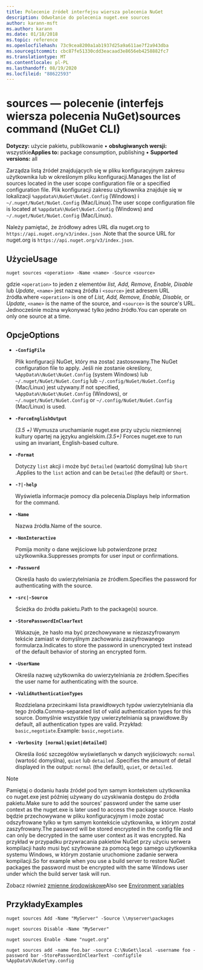 ```yaml
---
title: Polecenie źródeł interfejsu wiersza polecenia NuGet
description: Odwołanie do polecenia nuget.exe sources
author: karann-msft
ms.author: karann
ms.date: 01/18/2018
ms.topic: reference
ms.openlocfilehash: 73c9cea8200a1ab1937d25a9a611ae7f2a943dba
ms.sourcegitcommit: cbc87fe51330cdd3eacaad3e8656eb4258882fc7
ms.translationtype: MT
ms.contentlocale: pl-PL
ms.lasthandoff: 08/19/2020
ms.locfileid: "88622593"
---
```

# <a name="sources-command-nuget-cli"></a><span data-ttu-id="08209-103">sources — polecenie (interfejs wiersza polecenia NuGet)</span><span class="sxs-lookup"><span data-stu-id="08209-103">sources command (NuGet CLI)</span></span>

<span data-ttu-id="08209-104">**Dotyczy:** użycie pakietu, publikowanie &bullet; **obsługiwanych wersji:** wszystkie</span><span class="sxs-lookup"><span data-stu-id="08209-104">**Applies to:** package consumption, publishing &bullet; **Supported versions:** all</span></span>

<span data-ttu-id="08209-105">Zarządza listą źródeł znajdujących się w pliku konfiguracyjnym zakresu użytkownika lub w określonym pliku konfiguracji.</span><span class="sxs-lookup"><span data-stu-id="08209-105">Manages the list of sources located in the user scope configuration file or a specified configuration file.</span></span> <span data-ttu-id="08209-106">Plik konfiguracji zakresu użytkownika znajduje się w lokalizacji `%appdata%\NuGet\NuGet.Config` (Windows) i `~/.nuget/NuGet/NuGet.Config` (Mac/Linux).</span><span class="sxs-lookup"><span data-stu-id="08209-106">The user scope configuration file is located at `%appdata%\NuGet\NuGet.Config` (Windows) and `~/.nuget/NuGet/NuGet.Config` (Mac/Linux).</span></span>

<span data-ttu-id="08209-107">Należy pamiętać, że źródłowy adres URL dla nuget.org to `https://api.nuget.org/v3/index.json` .</span><span class="sxs-lookup"><span data-stu-id="08209-107">Note that the source URL for nuget.org is `https://api.nuget.org/v3/index.json`.</span></span>

## <a name="usage"></a><span data-ttu-id="08209-108">Użycie</span><span class="sxs-lookup"><span data-stu-id="08209-108">Usage</span></span>

```cli
nuget sources <operation> -Name <name> -Source <source>
```

<span data-ttu-id="08209-109">gdzie `<operation>` to jeden z elementów *list, Add, Remove, Enable, Disable* lub *Update*, `<name>` jest nazwą źródła i `<source>` jest adresem URL źródła.</span><span class="sxs-lookup"><span data-stu-id="08209-109">where `<operation>` is one of *List, Add, Remove, Enable, Disable,* or *Update*, `<name>` is the name of the source, and `<source>` is the source's URL.</span></span> <span data-ttu-id="08209-110">Jednocześnie można wykonywać tylko jedno źródło.</span><span class="sxs-lookup"><span data-stu-id="08209-110">You can operate on only one source at a time.</span></span>

## <a name="options"></a><span data-ttu-id="08209-111">Opcje</span><span class="sxs-lookup"><span data-stu-id="08209-111">Options</span></span>

- **`-ConfigFile`**

  <span data-ttu-id="08209-112">Plik konfiguracji NuGet, który ma zostać zastosowany.</span><span class="sxs-lookup"><span data-stu-id="08209-112">The NuGet configuration file to apply.</span></span> <span data-ttu-id="08209-113">Jeśli nie zostanie określony, `%AppData%\NuGet\NuGet.Config` (system Windows) lub `~/.nuget/NuGet/NuGet.Config` lub `~/.config/NuGet/NuGet.Config` (Mac/Linux) jest używany.</span><span class="sxs-lookup"><span data-stu-id="08209-113">If not specified, `%AppData%\NuGet\NuGet.Config` (Windows), or `~/.nuget/NuGet/NuGet.Config` or `~/.config/NuGet/NuGet.Config` (Mac/Linux) is used.</span></span>

- **`-ForceEnglishOutput`**

  <span data-ttu-id="08209-114">*(3.5 +)* Wymusza uruchamianie nuget.exe przy użyciu niezmiennej kultury opartej na języku angielskim.</span><span class="sxs-lookup"><span data-stu-id="08209-114">*(3.5+)* Forces nuget.exe to run using an invariant, English-based culture.</span></span>

- **`-Format`**

  <span data-ttu-id="08209-115">Dotyczy `list` akcji i może być `Detailed` (wartość domyślna) lub `Short` .</span><span class="sxs-lookup"><span data-stu-id="08209-115">Applies to the `list` action and can be `Detailed` (the default) or `Short`.</span></span>

- **`-?|-help`**

  <span data-ttu-id="08209-116">Wyświetla informacje pomocy dla polecenia.</span><span class="sxs-lookup"><span data-stu-id="08209-116">Displays help information for the command.</span></span>

- **`-Name`**

  <span data-ttu-id="08209-117">Nazwa źródła.</span><span class="sxs-lookup"><span data-stu-id="08209-117">Name of the source.</span></span>

- **`-NonInteractive`**

  <span data-ttu-id="08209-118">Pomija monity o dane wejściowe lub potwierdzone przez użytkownika.</span><span class="sxs-lookup"><span data-stu-id="08209-118">Suppresses prompts for user input or confirmations.</span></span>

- **`-Password`**

  <span data-ttu-id="08209-119">Określa hasło do uwierzytelniania ze źródłem.</span><span class="sxs-lookup"><span data-stu-id="08209-119">Specifies the password for authenticating with the source.</span></span>

- **`-src|-Source`**

  <span data-ttu-id="08209-120">Ścieżka do źródła pakietu.</span><span class="sxs-lookup"><span data-stu-id="08209-120">Path to the package(s) source.</span></span>

- **`-StorePasswordInClearText`**

  <span data-ttu-id="08209-121">Wskazuje, że hasło ma być przechowywane w niezaszyfrowanym tekście zamiast w domyślnym zachowaniu zaszyfrowanego formularza.</span><span class="sxs-lookup"><span data-stu-id="08209-121">Indicates to store the password in unencrypted text instead of the default behavior of storing an encrypted form.</span></span>

- **`-UserName`**

  <span data-ttu-id="08209-122">Określa nazwę użytkownika do uwierzytelniania ze źródłem.</span><span class="sxs-lookup"><span data-stu-id="08209-122">Specifies the user name for authenticating with the source.</span></span>

- **`-ValidAuthenticationTypes`**

  <span data-ttu-id="08209-123">Rozdzielana przecinkami lista prawidłowych typów uwierzytelniania dla tego źródła.</span><span class="sxs-lookup"><span data-stu-id="08209-123">Comma-separated list of valid authentication types for this source.</span></span> <span data-ttu-id="08209-124">Domyślnie wszystkie typy uwierzytelniania są prawidłowe.</span><span class="sxs-lookup"><span data-stu-id="08209-124">By default, all authentication types are valid.</span></span> <span data-ttu-id="08209-125">Przykład: `basic,negotiate`.</span><span class="sxs-lookup"><span data-stu-id="08209-125">Example: `basic,negotiate`.</span></span>

- **`-Verbosity [normal|quiet|detailed]`**

  <span data-ttu-id="08209-126">Określa ilość szczegółów wyświetlanych w danych wyjściowych: `normal` (wartość domyślna), `quiet` lub `detailed` .</span><span class="sxs-lookup"><span data-stu-id="08209-126">Specifies the amount of detail displayed in the output: `normal` (the default), `quiet`, or `detailed`.</span></span>

> [!Note]
> <span data-ttu-id="08209-127">Pamiętaj o dodaniu hasła źródeł pod tym samym kontekstem użytkownika co nuget.exe jest później używany do uzyskiwania dostępu do źródła pakietu.</span><span class="sxs-lookup"><span data-stu-id="08209-127">Make sure to add the sources' password under the same user context as the nuget.exe is later used to access the package source.</span></span> <span data-ttu-id="08209-128">Hasło będzie przechowywane w pliku konfiguracyjnym i może zostać odszyfrowane tylko w tym samym kontekście użytkownika, w którym został zaszyfrowany.</span><span class="sxs-lookup"><span data-stu-id="08209-128">The password will be stored encrypted in the config file and can only be decrypted in the same user context as it was encrypted.</span></span> <span data-ttu-id="08209-129">Na przykład w przypadku przywracania pakietów NuGet przy użyciu serwera kompilacji hasło musi być szyfrowane za pomocą tego samego użytkownika systemu Windows, w którym zostanie uruchomione zadanie serwera kompilacji.</span><span class="sxs-lookup"><span data-stu-id="08209-129">So for example when you use a build server to restore NuGet packages the password must be encrypted with the same Windows user under which  the build server task will run.</span></span>

<span data-ttu-id="08209-130">Zobacz również [zmienne środowiskowe](cli-ref-environment-variables.md)</span><span class="sxs-lookup"><span data-stu-id="08209-130">Also see [Environment variables](cli-ref-environment-variables.md)</span></span>

## <a name="examples"></a><span data-ttu-id="08209-131">Przykłady</span><span class="sxs-lookup"><span data-stu-id="08209-131">Examples</span></span>

```cli
nuget sources Add -Name "MyServer" -Source \\myserver\packages

nuget sources Disable -Name "MyServer"

nuget sources Enable -Name "nuget.org"

nuget sources add -name foo.bar -source C:\NuGet\local -username foo -password bar -StorePasswordInClearText -configfile %AppData%\NuGet\my.config
```
